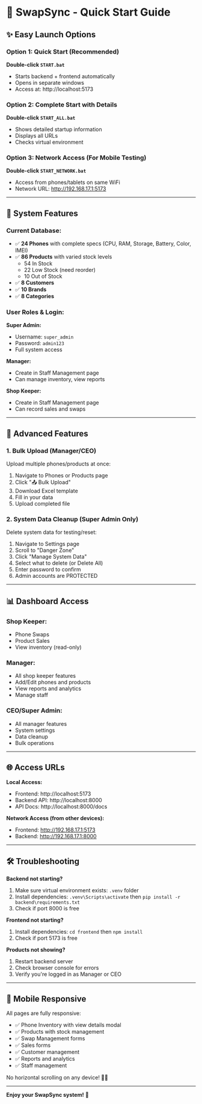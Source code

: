 # 🚀 SwapSync - Quick Start Guide

## ✨ Easy Launch Options

### Option 1: Quick Start (Recommended)
**Double-click `START.bat`** 
- Starts backend + frontend automatically
- Opens in separate windows
- Access at: http://localhost:5173

### Option 2: Complete Start with Details
**Double-click `START_ALL.bat`**
- Shows detailed startup information
- Displays all URLs
- Checks virtual environment

### Option 3: Network Access (For Mobile Testing)
**Double-click `START_NETWORK.bat`**
- Access from phones/tablets on same WiFi
- Network URL: http://192.168.17.1:5173

---

## 📱 System Features

### **Current Database:**
- ✅ **24 Phones** with complete specs (CPU, RAM, Storage, Battery, Color, IMEI)
- ✅ **86 Products** with varied stock levels
  - 54 In Stock
  - 22 Low Stock (need reorder)
  - 10 Out of Stock
- ✅ **8 Customers**
- ✅ **10 Brands**
- ✅ **8 Categories**

### **User Roles & Login:**

**Super Admin:**
- Username: `super_admin`
- Password: `admin123`
- Full system access

**Manager:**
- Create in Staff Management page
- Can manage inventory, view reports

**Shop Keeper:**
- Create in Staff Management page
- Can record sales and swaps

---

## 🔧 Advanced Features

### **1. Bulk Upload** (Manager/CEO)
Upload multiple phones/products at once:
1. Navigate to Phones or Products page
2. Click "📤 Bulk Upload"
3. Download Excel template
4. Fill in your data
5. Upload completed file

### **2. System Data Cleanup** (Super Admin Only)
Delete system data for testing/reset:
1. Navigate to Settings page
2. Scroll to "Danger Zone"
3. Click "Manage System Data"
4. Select what to delete (or Delete All)
5. Enter password to confirm
6. Admin accounts are PROTECTED

---

## 📊 Dashboard Access

### **Shop Keeper:**
- Phone Swaps
- Product Sales  
- View inventory (read-only)

### **Manager:**
- All shop keeper features
- Add/Edit phones and products
- View reports and analytics
- Manage staff

### **CEO/Super Admin:**
- All manager features
- System settings
- Data cleanup
- Bulk operations

---

## 🌐 Access URLs

**Local Access:**
- Frontend: http://localhost:5173
- Backend API: http://localhost:8000
- API Docs: http://localhost:8000/docs

**Network Access (from other devices):**
- Frontend: http://192.168.17.1:5173
- Backend: http://192.168.17.1:8000

---

## 🛠️ Troubleshooting

**Backend not starting?**
1. Make sure virtual environment exists: `.venv` folder
2. Install dependencies: `.venv\Scripts\activate` then `pip install -r backend\requirements.txt`
3. Check if port 8000 is free

**Frontend not starting?**
1. Install dependencies: `cd frontend` then `npm install`
2. Check if port 5173 is free

**Products not showing?**
1. Restart backend server
2. Check browser console for errors
3. Verify you're logged in as Manager or CEO

---

## 📱 Mobile Responsive

All pages are fully responsive:
- ✅ Phone Inventory with view details modal
- ✅ Products with stock management
- ✅ Swap Management forms
- ✅ Sales forms
- ✅ Customer management
- ✅ Reports and analytics
- ✅ Staff management

No horizontal scrolling on any device! 📱✨

---

**Enjoy your SwapSync system!** 🎉

